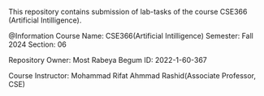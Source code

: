 This repository contains submission of lab-tasks of the course CSE366 (Artificial Intilligence).

@Information
Course Name: CSE366(Artificial Intilligence)
Semester: Fall 2024
Section: 06

Repository Owner: Most Rabeya Begum
ID: 2022-1-60-367

Course Instructor: Mohammad Rifat Ahmmad Rashid(Associate Professor, CSE)
